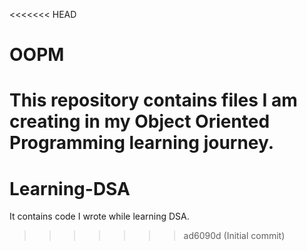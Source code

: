 <<<<<<< HEAD
# OOPM
This repository contains files I am creating in my Object Oriented Programming learning journey.
=======
# Learning-DSA
It contains code I wrote while learning DSA.
>>>>>>> ad6090d (Initial commit)
